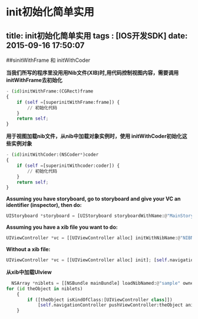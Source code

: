 ﻿# init初始化简单实用
title: init初始化简单实用
tags : [IOS开发SDK]
date: 2015-09-16 17:50:07
---

##sinitWithFrame  和   initWithCoder

**当我们所写的程序里没用用Nib文件(XIB)时,用代码控制视图内容，需要调用initWithFrame去初始化**
```python
- (id)initWithFrame:(CGRect)frame
{
    if (self =[superinitWithFrame:frame]) {
        // 初始化代码
    }
    return self;
}
```

**用于视图加载nib文件，从nib中加载对象实例时，使用 initWithCoder初始化这些实例对象**
```python
- (id)initWithCoder:(NSCoder*)coder
{
    if (self =[superinitWithcoder:coder]) {
        // 初始化代码
    }
    return self;
}
```
**Assuming you have storyboard, go to storyboard and give your VC an identifier (inspector), then do:**

```python
UIStoryboard *storyboard = [UIStoryboard storyboardWithName:@"MainStoryboard" bundle:nil]; UIViewController *vc = [storyboard instantiateViewControllerWithIdentifier:@"IDENTIFIER"]; [self.navigationController pushViewController:vc animated:YES];
```
**Assuming you have a xib file you want to do:**
```python
UIViewController *vc = [[UIViewController alloc] initWithNibName:@"NIBNAME" bundle:nil]; [self.navigationController pushViewController:vc animated:YES];
```
**Without a xib file:**

```python
UIViewController *vc = [[UIViewController alloc] init]; [self.navigationController pushViewController:vc animated:YES];
```
**从xib中加载UIview**
```python
  NSArray *niblets = [[NSBundle mainBundle] loadNibNamed:@"sample" owner:self options:NULL];
for (id theObject in niblets)
    {
        if ([theObject isKindOfClass:[UIViewController class]])
            [self.navigationController pushViewController:theObject animated:YES];
    }
```



